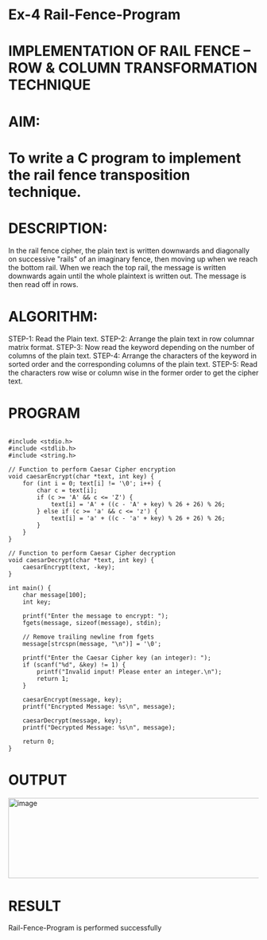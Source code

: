 # Ex-4 Rail-Fence-Program

# IMPLEMENTATION OF RAIL FENCE – ROW & COLUMN TRANSFORMATION TECHNIQUE

# AIM:

# To write a C program to implement the rail fence transposition technique.

# DESCRIPTION:

In the rail fence cipher, the plain text is written downwards and diagonally on successive "rails" of an imaginary fence, then moving up when we reach the bottom rail. When we reach the top rail, the message is written downwards again until the whole plaintext is written out. The message is then read off in rows.

# ALGORITHM:

STEP-1: Read the Plain text.
STEP-2: Arrange the plain text in row columnar matrix format.
STEP-3: Now read the keyword depending on the number of columns of the plain text.
STEP-4: Arrange the characters of the keyword in sorted order and the corresponding columns of the plain text.
STEP-5: Read the characters row wise or column wise in the former order to get the cipher text.

# PROGRAM
```

#include <stdio.h>
#include <stdlib.h>
#include <string.h>

// Function to perform Caesar Cipher encryption
void caesarEncrypt(char *text, int key) {
    for (int i = 0; text[i] != '\0'; i++) {
        char c = text[i];
        if (c >= 'A' && c <= 'Z') {
            text[i] = 'A' + ((c - 'A' + key) % 26 + 26) % 26;
        } else if (c >= 'a' && c <= 'z') {
            text[i] = 'a' + ((c - 'a' + key) % 26 + 26) % 26;
        }
    }
}

// Function to perform Caesar Cipher decryption
void caesarDecrypt(char *text, int key) {
    caesarEncrypt(text, -key);
}

int main() {
    char message[100];
    int key;

    printf("Enter the message to encrypt: ");
    fgets(message, sizeof(message), stdin);

    // Remove trailing newline from fgets
    message[strcspn(message, "\n")] = '\0';

    printf("Enter the Caesar Cipher key (an integer): ");
    if (scanf("%d", &key) != 1) {
        printf("Invalid input! Please enter an integer.\n");
        return 1;
    }

    caesarEncrypt(message, key);
    printf("Encrypted Message: %s\n", message);

    caesarDecrypt(message, key);
    printf("Decrypted Message: %s\n", message);

    return 0;
}

```
# OUTPUT
<img width="661" height="161" alt="image" src="https://github.com/user-attachments/assets/26ecaac3-f55d-41e1-ab7b-11b575057f92" />

# RESULT
Rail-Fence-Program is performed successfully
